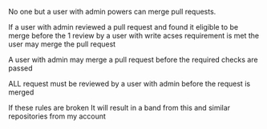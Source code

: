 No one but a user with admin powers can merge pull requests.

If a user with admin reviewed a pull request and found it eligible to be merge before the 1 review by a user with write acses requirement is met the user may merge the pull request

A user with admin may merge a pull request before the required checks are passed

ALL request must be reviewed by a user with admin before the request is merged

If these rules are broken It will result in a band from this and similar repositories from my account
